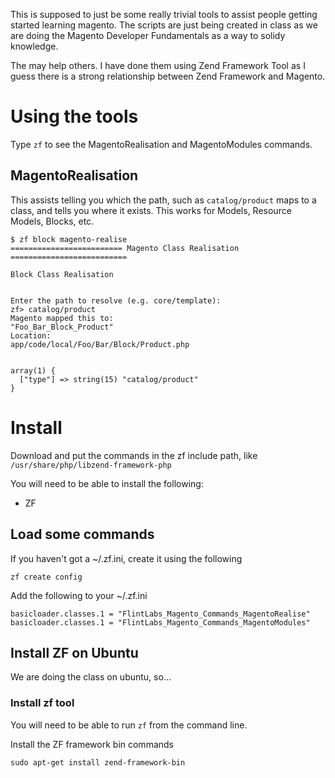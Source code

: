 This is supposed to just be some really trivial tools to assist people getting started learning magento. The scripts
are just being created in class as we are doing the Magento Developer Fundamentals as a way to solidy knowledge.

The may help others. I have done them using Zend Framework Tool as I guess there is a strong relationship between
Zend Framework and Magento.

# Using the tools

Type `zf` to see the MagentoRealisation and MagentoModules commands.

## MagentoRealisation

This assists telling you which the path, such as `catalog/product` maps to a class, and tells you where it exists. This works for Models, Resource Models, Blocks, etc.

    $ zf block magento-realise
    ========================= Magento Class Realisation ==========================
    
    Block Class Realisation


    Enter the path to resolve (e.g. core/template):
    zf> catalog/product
    Magento mapped this to:
    "Foo_Bar_Block_Product"
    Location:
    app/code/local/Foo/Bar/Block/Product.php


    array(1) {
      ["type"] => string(15) "catalog/product"
    }


# Install

Download and put the commands in the zf include path, like `/usr/share/php/libzend-framework-php`

You will need to be able to install the following:
- ZF

## Load some commands

If you haven't got a ~/.zf.ini, create it using the following

    zf create config

Add the following to your ~/.zf.ini

    basicloader.classes.1 = "FlintLabs_Magento_Commands_MagentoRealise"
    basicloader.classes.1 = "FlintLabs_Magento_Commands_MagentoModules"


## Install ZF on Ubuntu

We are doing the class on ubuntu, so...

### Install zf tool

You will need to be able to run `zf` from the command line.

Install the ZF framework bin commands

    sudo apt-get install zend-framework-bin
